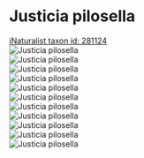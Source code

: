 
Justicia pilosella
==================
  
[iNaturalist taxon id: 281124](https://www.inaturalist.org/taxa/281124)  
![Justicia pilosella](https://inaturalist-open-data.s3.amazonaws.com/photos/162515659/medium.jpg)  
![Justicia pilosella](https://inaturalist-open-data.s3.amazonaws.com/photos/162518316/medium.jpg)  
![Justicia pilosella](https://inaturalist-open-data.s3.amazonaws.com/photos/162518322/medium.jpg)  
![Justicia pilosella](https://inaturalist-open-data.s3.amazonaws.com/photos/162518337/medium.jpg)  
![Justicia pilosella](https://inaturalist-open-data.s3.amazonaws.com/photos/162518336/medium.jpg)  
![Justicia pilosella](https://inaturalist-open-data.s3.amazonaws.com/photos/162518339/medium.jpg)  
![Justicia pilosella](https://inaturalist-open-data.s3.amazonaws.com/photos/162518344/medium.jpg)  
![Justicia pilosella](https://inaturalist-open-data.s3.amazonaws.com/photos/121335430/medium.jpg)  
![Justicia pilosella](https://inaturalist-open-data.s3.amazonaws.com/photos/121336753/medium.jpg)  
![Justicia pilosella](https://inaturalist-open-data.s3.amazonaws.com/photos/121336757/medium.jpg)  
![Justicia pilosella](https://inaturalist-open-data.s3.amazonaws.com/photos/121336759/medium.jpg)